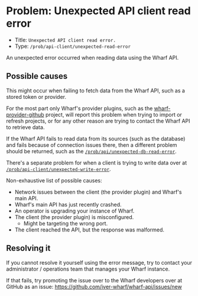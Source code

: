 # Problem: Unexpected API client read error

<!-- panels:start -->

<!-- div:right-panel -->

- Title: `Unexpected API client read error.`
- Type: `/prob/api-client/unexpected-read-error`

<!-- div:left-panel -->

An unexpected error occurred when reading data using the Wharf API.

<!-- panels:end -->

## Possible causes

<!-- panels:start -->

<!-- div:left-panel -->

This might occur when failing to fetch data from the Wharf API, such as a
stored token or provider.

For the most part only Wharf's provider plugins, such as the
[wharf-provider-github](https://github.com/iver-wharf/wharf-provider-github)
project, will report this problem when trying to import or refresh projects,
or for any other reason are trying to contact the Wharf API to retrieve data.

If the Wharf API fails to read data from its sources (such as the database)
and fails because of connection issues there, then a different problem should
be returned, such as the
[`/prob/api/unexpected-db-read-error`](/prob/api/unexpected-db-read-error).

There's a separate problem for when a client is trying to write data over at
[`/prob/api-client/unexpected-write-error`](/prob/api-client/unexpected-write-error).

<!-- div:right-panel -->

Non-exhaustive list of possible causes:

- Network issues between the client (the provider plugin) and Wharf's main API.
- Wharf's main API has just recently crashed.
- An operator is upgrading your instance of Wharf.
- The client (the provider plugin) is misconfigured.
    - Might be targeting the wrong port.
- The client reached the API, but the response was malformed.

<!-- panels:end -->

## Resolving it

If you cannot resolve it yourself using the error message, try to contact your
administrator / operations team that manages your Wharf instance.

If that fails, try promoting the issue over to the Wharf developers over at
GitHub as an issue: <https://github.com/iver-wharf/wharf-api/issues/new>
